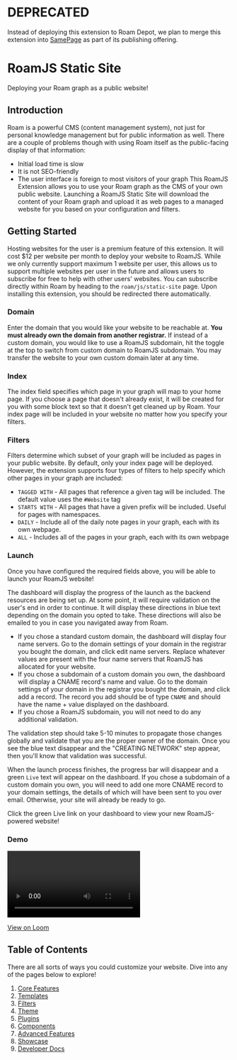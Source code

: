 # DEPRECATED

Instead of deploying this extension to Roam Depot, we plan to merge this extension into [SamePage](https://samepage.network) as part of its publishing offering. 

# RoamJS Static Site

Deploying your Roam graph as a public website!

## Introduction
Roam is a powerful CMS (content management system), not just for personal knowledge management but for public information as well. There are a couple of problems though with using Roam itself as the public-facing display of that information:
- Initial load time is slow
- It is not SEO-friendly
- The user interface is foreign to most visitors of your graph
This RoamJS Extension allows you to use your Roam graph as the CMS of your own public website. Launching a RoamJS Static Site will download the content of your Roam graph and upload it as web pages to a managed website for you based on your configuration and filters.

## Getting Started
Hosting websites for the user is a premium feature of this extension. It will cost $12 per website per month to deploy your website to RoamJS. While we only currently support maximum 1 website per user, this allows us to support multiple websites per user in the future and allows users to subscribe for free to help with other users' websites. You can subscribe directly within Roam by heading to the `roam/js/static-site` page. Upon installing this extension, you should be redirected there automatically.

### Domain
Enter the domain that you would like your website to be reachable at. **You must already own the domain from another registrar.** If instead of a custom domain, you would like to use a RoamJS subdomain, hit the toggle at the top to switch from custom domain to RoamJS subdomain. You may transfer the website to your own custom domain later at any time.

### Index
The index field specifies which page in your graph will map to your home page. If you choose a page that doesn't already exist, it will be created for you with some block text so that it doesn't get cleaned up by Roam. Your index page will be included in your website no matter how you specify your filters.

### Filters
Filters determine which subset of your graph will be included as pages in your public website. By default, only your index page will be deployed. However, the extension supports four types of filters to help specify which other pages in your graph are included:
- `TAGGED WITH` - All pages that reference a given tag will be included. The default value uses the `#Website` tag
- `STARTS WITH` - All pages that have a given prefix will be included. Useful for pages with namespaces.
- `DAILY` - Include all of the daily note pages in your graph, each with its own webpage.
- `ALL` - Includes all of the pages in your graph, each with its own webpage

### Launch
Once you have configured the required fields above, you will be able to launch your RoamJS website!

The dashboard will display the progress of the launch as the backend resources are being set up. At some point, it will require validation on the user's end in order to continue. It will display these directions in blue text depending on the domain you opted to take. These directions will also be emailed to you in case you navigated away from Roam.
- If you chose a standard custom domain, the dashboard will display four name servers. Go to the domain settings of your domain in the registrar you bought the domain, and click edit name servers. Replace whatever values are present with the four name servers that RoamJS has allocated for your website.
- If you chose a subdomain of a custom domain you own, the dashboard will display a CNAME record's name and value. Go to the domain settings of your domain in the registrar you bought the domain, and click add a record. The record you add should be of type `CNAME` and should have the name + value displayed on the dashboard.
- If you chose a RoamJS subdomain, you will not need to do any additional validation.

The validation step should take 5-10 minutes to propagate those changes globally and validate that you are the proper owner of the domain. Once you see the blue text disappear and the "CREATING NETWORK" step appear, then you'll know that validation was successful.

When the launch process finishes, the progress bar will disappear and a green `Live` text will appear on the dashboard. If you chose a subdomain of a custom domain you own, you will need to add one more CNAME record to your domain settings, the details of which will have been sent to you over email. Otherwise, your site will already be ready to go.

Click the green Live link on your dashboard to view your new RoamJS-powered website!

### Demo

<video src="https://roamjs.com/loom/f5df02f4d49445c0891e2efd756e667c.mp4" controls="controls"></video>

[View on Loom](https://www.loom.com/share/f5df02f4d49445c0891e2efd756e667c)

## Table of Contents
There are all sorts of ways you could customize your website. Dive into any of the pages below to explore!

1. [Core Features](https://roamjs.com/extensions/static-site/core_features)
2. [Templates](https://roamjs.com/extensions/static-site/templates)
3. [Filters](https://roamjs.com/extensions/static-site/filters)
4. [Theme](https://roamjs.com/extensions/static-site/theme)
5. [Plugins](https://roamjs.com/extensions/static-site/plugins)
6. [Components](https://roamjs.com/extensions/static-site/components)
7. [Advanced Features](https://roamjs.com/extensions/static-site/advanced_features)
8. [Showcase](https://roamjs.com/extensions/static-site/showcase)
8. [Developer Docs](https://roamjs.com/extensions/static-site/developer_docs)
